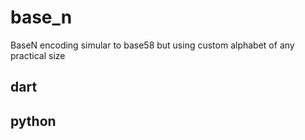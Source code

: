 # base_n

BaseN encoding simular to base58 but using custom alphabet of any practical size

## dart

## python 
